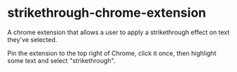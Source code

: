 # strikethrough-chrome-extension
A chrome extension that allows a user to apply a strikethrough effect on text they've selected.

Pin the extension to the top right of Chrome, click it once, then highlight some text and select "strikethrough".

